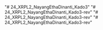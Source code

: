 "# 24_XRPL2_NayangEthaDinanti_Kado3" 
"# 24_XRPL2_NayangEthaDinanti_Kado3-rev" 
"# 24_XRPL2_NayangEthaDinanti_Kado3-rev" 
"# 24_XRPL2_NayangEthaDinanti_Kado3-rev" 
